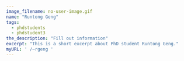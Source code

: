 ```yaml
---
image_filename: no-user-image.gif
name: "Runtong Geng"
tags:
  - phdstudents
  - phdstudent3
the_description: "Fill out information"
excerpt: "This is a short excerpt about PhD student Runtong Geng."
myURL: ' /~rgeng '
---
```

